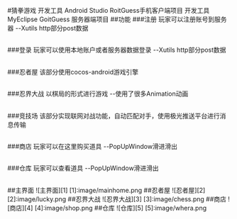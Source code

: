 #猜拳游戏
开发工具 Android Studio RoitGuess手机客户端项目
开发工具 MyEclipse GoitGuess 服务器端项目
##功能
###注册
玩家可以注册账号到服务器 --Xutils http部分post数据
##
###登录
玩家可以使用本地账户或者服务器数据登录 --Xutils http部分post数据
##
###忍者屋
该部分使用cocos-android游戏引擎
##
###忍界大战
以棋局的形式进行游戏 --使用了很多Animation动画
##
###竞技场
该部分实现联网对战功能，自动匹配对手，使用极光推送平台进行消息传输
##
###商店
玩家可以在这里购买道具 --PopUpWindow滑进滑出
##
###仓库
玩家可以查看道具  --PopUpWindow滑进滑出
##

##主界面
![主界面][1]
[1]:image/mainhome.png
##忍者屋
![忍者屋][2]
[2]:image/lucky.png
##忍界大战
![忍界大战][3]
[3]:image/chess.png
##商店
![商店][4]
[4]:image/shop.png
##仓库
![仓库][5]
[5]:image/whera.png